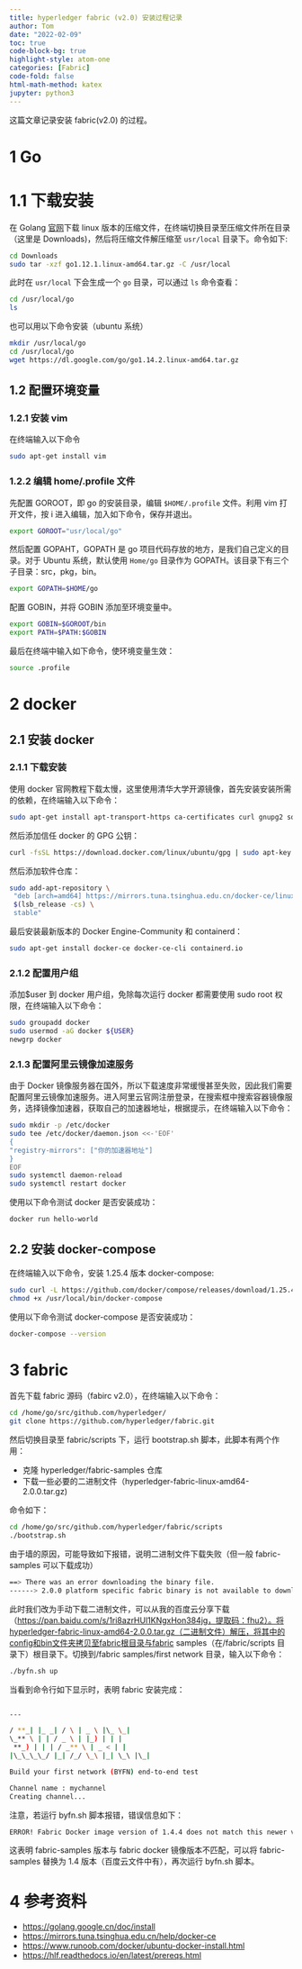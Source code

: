 ```yaml
---
title: hyperledger fabric (v2.0) 安装过程记录
author: Tom
date: "2022-02-09"
toc: true
code-block-bg: true
highlight-style: atom-one
categories: [Fabric]
code-fold: false
html-math-method: katex
jupyter: python3
---
```


这篇文章记录安装 fabric(v2.0) 的过程。

# 1 Go

# 1.1 下载安装

在 Golang [官网](https://golang.google.cn/dl/)下载 linux 版本的压缩文件，在终端切换目录至压缩文件所在目录（这里是 Downloads)，然后将压缩文件解压缩至 `usr/local` 目录下。命令如下:

```Bash
cd Downloads
sudo tar -xzf go1.12.1.linux-amd64.tar.gz -C /usr/local
```

此时在 `usr/local` 下会生成一个 `go` 目录，可以通过 `ls` 命令查看：

```Bash
cd /usr/local/go
ls
```

也可以用以下命令安装（ubuntu 系统）

```Bash
mkdir /usr/local/go
cd /usr/local/go
wget https://dl.google.com/go/go1.14.2.linux-amd64.tar.gz
```

## 1.2 配置环境变量

### 1.2.1 安装 vim

在终端输入以下命令

```Bash
sudo apt-get install vim
```

### 1.2.2 编辑 home/.profile 文件

先配置 GOROOT，即 go 的安装目录，编辑 `$HOME/.profile` 文件。利用 vim 打开文件，按 i 进入编辑，加入如下命令，保存并退出。

```Bash
export GOROOT="usr/local/go"
```

然后配置 GOPAHT，GOPATH 是 go 项目代码存放的地方，是我们自己定义的目录。对于 Ubuntu 系统，默认使用 `Home/go` 目录作为 GOPATH。该目录下有三个子目录：src，pkg，bin。

```Bash
export GOPATH=$HOME/go
```

配置 GOBIN，并将 GOBIN 添加至环境变量中。

```Bash
export GOBIN=$GOROOT/bin
export PATH=$PATH:$GOBIN
```

最后在终端中输入如下命令，使环境变量生效：

```Bash
source .profile
```

# 2 docker

## 2.1 安装 docker

### 2.1.1 下载安装

使用 docker 官网教程下载太慢，这里使用清华大学开源镜像，首先安装安装所需的依赖，在终端输入以下命令：

```Bash
sudo apt-get install apt-transport-https ca-certificates curl gnupg2 software-properties-common
```

然后添加信任 docker 的 GPG 公钥：

```Bash
curl -fsSL https://download.docker.com/linux/ubuntu/gpg | sudo apt-key add -
```

然后添加软件仓库：

```Bash
sudo add-apt-repository \
 "deb [arch=amd64] https://mirrors.tuna.tsinghua.edu.cn/docker-ce/linux/ubuntu \
 $(lsb_release -cs) \
 stable"
```

最后安装最新版本的 Docker Engine-Community 和 containerd：

```Bash
sudo apt-get install docker-ce docker-ce-cli containerd.io
```

### 2.1.2 配置用户组

添加$user 到 docker 用户组，免除每次运行 docker 都需要使用 sudo root 权限，在终端输入以下命令：

```Bash
sudo groupadd docker
sudo usermod -aG docker ${USER}
newgrp docker
```

### 2.1.3 配置阿里云镜像加速服务

由于 Docker 镜像服务器在国外，所以下载速度非常缓慢甚至失败，因此我们需要配置阿里云镜像加速服务。进入阿里云官网注册登录，在搜索框中搜索容器镜像服务，选择镜像加速器，获取自己的加速器地址，根据提示，在终端输入以下命令：

```Bash
sudo mkdir -p /etc/docker
sudo tee /etc/docker/daemon.json <<-'EOF'
{
"registry-mirrors": ["你的加速器地址"]
}
EOF
sudo systemctl daemon-reload
sudo systemctl restart docker
```

使用以下命令测试 docker 是否安装成功：

```Bash
docker run hello-world
```

## 2.2 安装 docker-compose

在终端输入以下命令，安装 1.25.4 版本 docker-compose:

```Bash
sudo curl -L https://github.com/docker/compose/releases/download/1.25.4/docker-compose-`uname -s`-`uname -m` -o /usr/local/bin/docker-compose
chmod +x /usr/local/bin/docker-compose
```

使用以下命令测试 docker-compose 是否安装成功：

```Bash
docker-compose --version
```

# 3 fabric

首先下载 fabric 源码（fabirc v2.0），在终端输入以下命令：

```Bash
cd /home/go/src/github.com/hyperledger/
git clone https://github.com/hyperledger/fabric.git
```

然后切换目录至 fabric/scripts 下，运行 bootstrap.sh 脚本，此脚本有两个作用：

- 克隆 hyperledger/fabric-samples 仓库
- 下载一些必要的二进制文件（hyperledger-fabric-linux-amd64-2.0.0.tar.gz)

命令如下：

```Bash
cd /home/go/src/github.com/hyperledger/fabric/scripts
./bootstrap.sh
```

由于墙的原因，可能导致如下报错，说明二进制文件下载失败（但一般 fabric-samples 可以下载成功）

```Bash
==> There was an error downloading the binary file.
------> 2.0.0 platform specific fabric binary is not available to download <----
```

此时我们改为手动下载二进制文件，可以从我的百度云分享下载（https://pan.baidu.com/s/1ri8azrHUl1KNgxHon384jg，提取码：fhu2）。将hyperledger-fabric-linux-amd64-2.0.0.tar.gz（二进制文件）解压，将其中的config和bin文件夹拷贝至fabric根目录与fabric samples（在/fabric/scripts 目录下）根目录下。切换到/fabric samples/first network 目录，输入以下命令：

```Bash
./byfn.sh up
```

当看到命令行如下显示时，表明 fabric 安装完成：

```Bash

---

/ **_| |_ _| / \ | _ \ |\_ \_|
\_** \ | | / _ \ | |_) | | |
 **_) | | | / _** \ | _ < | |
|\_\_\_\_/ |_| /_/ \_\ |_| \_\ |\_|

Build your first network (BYFN) end-to-end test

Channel name : mychannel
Creating channel...
```

注意，若运行 byfn.sh 脚本报错，错误信息如下：

```Bash
ERROR! Fabric Docker image version of 1.4.4 does not match this newer version of BYFN and is unsupported. Either move to a later version of Fabric or checkout an earlier version of fabric-samples.
```

这表明 fabric-samples 版本与 fabric docker 镜像版本不匹配，可以将 fabric-samples 替换为 1.4 版本（百度云文件中有），再次运行 byfn.sh 脚本。

# 4 参考资料

- https://golang.google.cn/doc/install
- https://mirrors.tuna.tsinghua.edu.cn/help/docker-ce
- https://www.runoob.com/docker/ubuntu-docker-install.html
- https://hlf.readthedocs.io/en/latest/prereqs.html